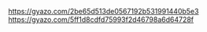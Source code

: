 https://gyazo.com/2be65d513de0567192b531991440b5e3
https://gyazo.com/5ff1d8cdfd75993f2d46798a6d64728f
